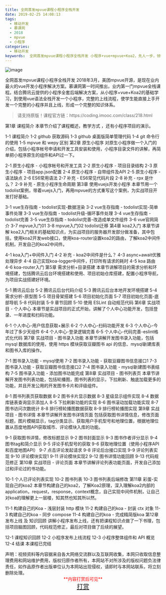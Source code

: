 ```yaml
---
title: 全网首发mpvue课程小程序全栈开发
date: 2019-02-25 14:08:13
tags:
  - 移动开发
  - 慕课网
  - 2018
  - mpvue
  - 小程序
categories:
  - 移动开发
keywords:  全网首发mpvue课程小程序全栈开发 小程序+vue+mpvue+Koa2，先人一步，领衔小程序开发  
---
```

![image](//szimg.mukewang.com/5afbd8bf000175f805400300-360-202.jpg)

全网首发mpvue课程小程序全栈开发
2018年3月，美团mpvue开源，是现在业内最火的vue开发小程序解决方案。慕课网第一时间推出，业内第一门mpvue全栈课程。结合腾讯云提供的小程序全套后端解决方案，从小程序+vue+Koa2的基础学习，到使用vue语法全栈开发一个小程序，完整的上线流程，使学生能直接上手开发一个完整的小程序并且上线，形成一个完整的知识体系。

<!-- more -->
<blockquote class="blockquote-center">
请支持原版！课程官方链：https://coding.imooc.com/class/218.html</blockquote>
</blockquote>

第1章 课程简介
本章节介绍了课程概述，教学方式 ，还有小程序项目的演示。

1-1 课程简介
1-2 github 获取源码
1-3 github 桌面版简单管理代码
1-4 git 命令行的使用
1-5 mpvue 和 wepy 区别
第2章 原生小程序
对原生小程序做一个入门的介绍，包括小程序帐号申请和开发工具安装和使用，小程序目录文件的讲解，再简单把小程序原生的组件和API过一下。

2-1 原生小程序 - 小程序帐号和开发工具
2-2 原生小程序 - 项目目录结构
2-3 原生小程序 - 项目app.json配置
2-4 原生小程序 - 自带组件及API
2-5 原生小程序 - 语法缺点
2-6 ES6常用语法
2-7 补充 - ES6常见代码片段
2-8 补充 - rpx 是什么？
2-9 补充 - 原生小程序生命周期
第3章 使用vuejs开发小程序
本章节用一个todolist案例，带着vuejs入门，再用mpvue的方式重写这个案例，为实战项目开发打好基础。

3-1 vue生存指南 - todolist实现-数据渲染
3-2 vue生存指南 - todolist实现-简单事件处理
3-3 vue生存指南 - todolist升级-循环事件处理
3-4 vue生存指南 - todolist完善
3-5 vue生存指南 - todolist完善-改造成单文件组件
3-6 vue官网简介
3-7 mpvue入门01
3-8 mpvue入门02 todolist迁移
第4章 koa2入门
本章节讲解 koa2入门相关的基础知识点，为实战项目的服务器开发部分做准备，其中包括，使用koa2开发web接口，使用koa-router设置koa2的路由，了解koa2中间件机制，开发自己的koa2中间件。

4-1 koa入门+中间件入门
4-2 补充 - koa2中间件是什么？
4-3 async+await优雅处理异步
4-4 自己实现koa-logger中间件，打印所有请求的耗时
4-5 koa 路由
4-6 koa-router入门
第5章 需求分析+目录搭建
本章节讲解项目的需求分析和环境搭建，包括腾讯云后台环境搭建和使用、项目初始仓库搭建，配置小程序导航，为项目实战搭建好环境。

5-1 腾讯云后台
5-2 腾讯云后台代码介绍
5-3 腾讯云后台本地开发环境搭建
5-4 需求分析-原型图
5-5 项目骨架搭建
5-6 项目初始化页面
5-7 项目初始化页面-底部导航
5-8 代码封装
5-9 章节回顾
5-10 使用 ESLint 自动规范代码
第6章 实战项目 - 个人中心
本章节是实战项目的正式开始，讲解了个人中心功能开发，包括登录、一年进度和扫码功能。

6-1 个人中心-用户信息获取+展示
6-2 个人中心-扫码功能开发
6-3 个人中心-今年过了多少天组件
6-4 个人中心-登录逻辑完善
6-5 个人中心-代码完善-eslint格式化代码
第7章 实战项目 - 图书录入功能
本章节讲解开发图书录入功能，包括 mysql 数据库的使用，使用 https 模块获取豆瓣图书 api 的信息、mysql新建库表和图书入库的操作。

7-1 图书录入功能 - mysql使用
7-2 图书录入功能 - 获取豆瓣图书信息接口1
7-3 图书录入功能 - 获取豆瓣图书信息接口2
7-4 图书录入功能 - mysql新建图书表结构
7-5 图书录入功能 - 添加图书功能完成
第8章 实战项目 - 图书列表页
本章节讲解开发图书列表功能，包括轮播图，图书列表的显示，下拉刷新、触底加载更多的功能，并且开发公用的开发图书卡片和评级组件。

8-1 图书列表页获取数据
8-2 图书卡片显示数据
8-3 星级显示组件实现
8-4 数据库链表查询显示添加人
8-5 下拉刷新功能的实现
8-6 图书滚动加载功能实现
8-7 图书访问次数统计
8-8 排行榜轮播图数据获取
8-9 排行榜轮播图实现
第9章 实战项目 - 图书详情
本章节讲解开发图书详情页面 包括获取图书详情信息，修改页面标题，图片模糊显示，tag分类显示、获取用户手机型号和地理位置，根据地理位置从百度地图API获取城市、评论模块入库的功能。

9-1 获取图书详情，修改标题显示
9-2 图书封面显示
9-3 图书作者评分显示
9-4 图书tag和简介显示
9-5 评论手机型号的获取
9-6 获取地理位置（使用小程序API和百度地图API）
9-7 点击评论发起请求
9-8 评论后台接口实现
9-9 评论列表实现
9-10 评论模块实现1
9-11 评论模块实现2
9-12 图书详情功能回顾
9-13 代码规范修正
第10章 实战项目 - 评论页面
本章节讲解评论列表功能页面，开发自己添加过和评论过的书功能。

10-1 个人已评论列表实现
10-2 图书列表
10-3 图书列表后端修改
第11章 彩蛋-实现自己的koa2
本章节构建自己的koa2，了解Koa2原理，深入理解koa2内部的application，request，response，context概念，自己实现中间件机制，让自己对koa的理解更上一层楼，知其然也知其所以然。

11-1 构建自己的Koa - 浅层封装 http 模块
11-2 构建自己的koa - 封装 ctx 对象
11-3 构建自己的koa - 同步 compose
11-4 构建自己的koa - 完成精简版koa
第12章 发布上线 及 知识回顾
讲解小程序发布上线，还有把课程知识点做了一下书理，包括项目脑图回顾，代码规范修正，最后对项目做了后续的展望。

12-1 课程知识回顾
12-2 小程序发布上线流程
12-3 小程序整体组件和 API 概览
12-4 结课
本课程已完结

<div class="post-copyright">
    <div class="post-copyright__author">
      <span class="post-copyright-meta">声明：视频资料等内容据来自各大网络交流群以及互联网收集，本网只收取信息整理费用和网站维护费用，版权归原作者所有，本网站不对所涉及的版权问题负法律责任，如作品原作者出版单位认为本网站出现侵权，请即时与本网站联系，将立刻删除处理。 </span>
      <span style="color: red;display: block;text-align: center;">**内容打赏后可见**</span> 
      <span style="color:red;display: block;text-align: center;font-size: 20px;"><a href="http://t.cn/EfowZqS">打赏</a></span>
    </div>
</div>
            
